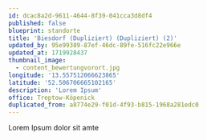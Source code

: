 ```yaml
---
id: dcac8a2d-9611-4644-8f39-041cca3d8df4
published: false
blueprint: standorte
title: 'Biesdorf (Dupliziert) (Dupliziert) (2)'
updated_by: 95e99389-87ef-46dc-89fe-516fc22e966e
updated_at: 1719928437
thumbnail_image:
  - content_bewertungvorort.jpg
longitude: '13.557512066623865'
latitude: '52.506706665102165'
description: 'Lorem Ipsum'
office: Treptow-Köpenick
duplicated_from: a8774e29-f01d-4f93-b815-1968a281edc0
---
```

Lorem Ipsum dolor sit amte